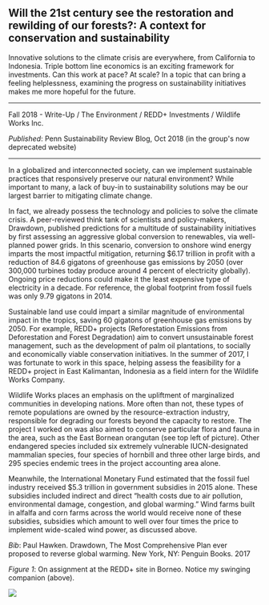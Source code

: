 ## Will the 21st century see the restoration and rewilding of our forests?: A context for conservation and sustainability

Innovative solutions to the climate crisis are everywhere, from California to Indonesia. Triple bottom line economics is an exciting framework for investments. Can this work at pace? At scale? In a topic that can bring a feeling helplessness, examining the progress on sustainability initiatives makes me more hopeful for the future.

---

Fall 2018 - Write-Up / The Environment / REDD+ Investments / Wildlife Works Inc.

*Published*: Penn Sustainability Review Blog, Oct 2018 (in the group's now deprecated website)

---

In a globalized and interconnected society, can we implement sustainable practices that responsively preserve our natural environment? While important to many, a lack of buy-in to sustainability solutions may be our largest barrier to mitigating climate change.
 
In fact, we already possess the technology and policies to solve the climate crisis. A peer-reviewed think tank of scientists and policy-makers, Drawdown, published predictions for a multitude of sustainability initiatives by first assessing an aggressive global conversion to renewables, via well-planned power grids. In this scenario, conversion to onshore wind energy imparts the most impactful mitigation, returning $6.17 trillion in profit with a reduction of 84.6 gigatons of greenhouse gas emissions by 2050 (over 300,000 turbines today produce around 4 percent of electricity globally). Ongoing price reductions could make it the least expensive type of electricity in a decade. For reference, the global footprint from fossil fuels was only 9.79 gigatons in 2014.
 
Sustainable land use could impart a similar magnitude of environmental impact in the tropics, saving 60 gigatons of greenhouse gas emissions by 2050. For example, REDD+ projects (Reforestation Emissions from Deforestation and Forest Degradation) aim to convert unsustainable forest management, such as the  development of palm oil plantations, to socially and economically viable conservation initiatives. In the summer of 2017, I was fortunate to work in this space, helping assess the feasibility for a REDD+ project in East Kalimantan, Indonesia as a field intern for the Wildlife Works Company.

Wildlife Works places an emphasis on the upliftment of marginalized communities in developing nations. More often than not, these types of remote populations are owned by the resource-extraction industry, responsible for degrading our forests beyond the capacity to restore. The project I worked on was also aimed to conserve particular flora and fauna in the area, such as the East Bornean orangutan (see top left of picture). Other endangered species included six extremely vulnerable IUCN-designated mammalian species, four species of hornbill and three other large birds, and 295 species endemic trees in the project accounting area alone.  
 
Meanwhile, the International Monetary Fund estimated that the fossil fuel industry received $5.3 trillion in government subsidies in 2015 alone. These subsidies included indirect and direct “health costs due to air pollution, environmental damage, congestion, and global warming.” Wind farms built in alfalfa and corn farms across the world would receive none of these subsidies, subsidies which amount to well over four times the price to implement wide-scaled wind power, as discussed above.

*Bib*: Paul Hawken. Drawdown, The Most Comprehensive Plan ever proposed to reverse global warming. New York, NY: Penguin Books. 2017

*Figure 1*: On assignment at the REDD+ site in Borneo. Notice my swinging companion (above).

<img src="images/redd_blog.png?raw=true"/> 
